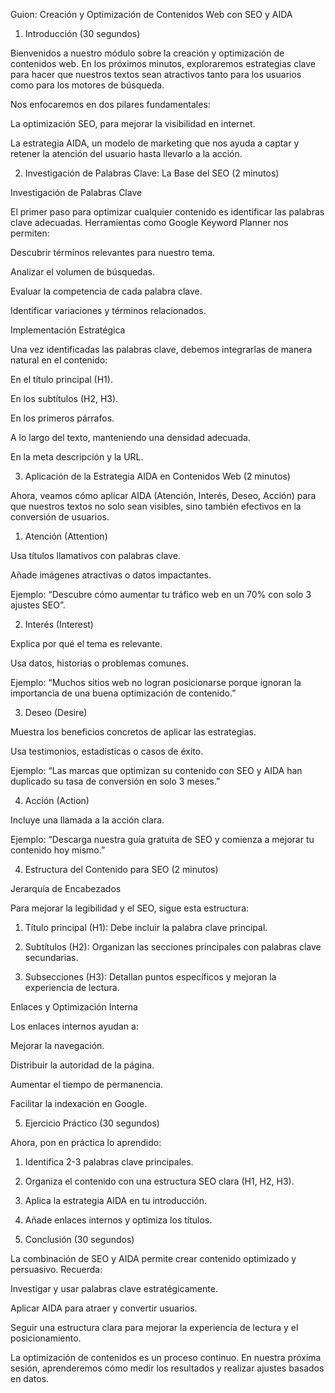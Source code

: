 Guion: Creación y Optimización de Contenidos Web con SEO y AIDA

1. Introducción (30 segundos)

Bienvenidos a nuestro módulo sobre la creación y optimización de contenidos web. En los próximos minutos, exploraremos estrategias clave para hacer que nuestros textos sean atractivos tanto para los usuarios como para los motores de búsqueda.

Nos enfocaremos en dos pilares fundamentales:

La optimización SEO, para mejorar la visibilidad en internet.

La estrategia AIDA, un modelo de marketing que nos ayuda a captar y retener la atención del usuario hasta llevarlo a la acción.


2. Investigación de Palabras Clave: La Base del SEO (2 minutos)

Investigación de Palabras Clave

El primer paso para optimizar cualquier contenido es identificar las palabras clave adecuadas. Herramientas como Google Keyword Planner nos permiten:

Descubrir términos relevantes para nuestro tema.

Analizar el volumen de búsquedas.

Evaluar la competencia de cada palabra clave.

Identificar variaciones y términos relacionados.


Implementación Estratégica

Una vez identificadas las palabras clave, debemos integrarlas de manera natural en el contenido:

En el título principal (H1).

En los subtítulos (H2, H3).

En los primeros párrafos.

A lo largo del texto, manteniendo una densidad adecuada.

En la meta descripción y la URL.


3. Aplicación de la Estrategia AIDA en Contenidos Web (2 minutos)

Ahora, veamos cómo aplicar AIDA (Atención, Interés, Deseo, Acción) para que nuestros textos no solo sean visibles, sino también efectivos en la conversión de usuarios.

1. Atención (Attention)

Usa títulos llamativos con palabras clave.

Añade imágenes atractivas o datos impactantes.

Ejemplo: “Descubre cómo aumentar tu tráfico web en un 70% con solo 3 ajustes SEO”.



2. Interés (Interest)

Explica por qué el tema es relevante.

Usa datos, historias o problemas comunes.

Ejemplo: “Muchos sitios web no logran posicionarse porque ignoran la importancia de una buena optimización de contenido.”



3. Deseo (Desire)

Muestra los beneficios concretos de aplicar las estrategias.

Usa testimonios, estadísticas o casos de éxito.

Ejemplo: “Las marcas que optimizan su contenido con SEO y AIDA han duplicado su tasa de conversión en solo 3 meses.”



4. Acción (Action)

Incluye una llamada a la acción clara.

Ejemplo: “Descarga nuestra guía gratuita de SEO y comienza a mejorar tu contenido hoy mismo.”




4. Estructura del Contenido para SEO (2 minutos)

Jerarquía de Encabezados

Para mejorar la legibilidad y el SEO, sigue esta estructura:

1. Título principal (H1): Debe incluir la palabra clave principal.


2. Subtítulos (H2): Organizan las secciones principales con palabras clave secundarias.


3. Subsecciones (H3): Detallan puntos específicos y mejoran la experiencia de lectura.



Enlaces y Optimización Interna

Los enlaces internos ayudan a:

Mejorar la navegación.

Distribuir la autoridad de la página.

Aumentar el tiempo de permanencia.

Facilitar la indexación en Google.


5. Ejercicio Práctico (30 segundos)

Ahora, pon en práctica lo aprendido:

1. Identifica 2-3 palabras clave principales.


2. Organiza el contenido con una estructura SEO clara (H1, H2, H3).


3. Aplica la estrategia AIDA en tu introducción.


4. Añade enlaces internos y optimiza los títulos.



6. Conclusión (30 segundos)

La combinación de SEO y AIDA permite crear contenido optimizado y persuasivo. Recuerda:

Investigar y usar palabras clave estratégicamente.

Aplicar AIDA para atraer y convertir usuarios.

Seguir una estructura clara para mejorar la experiencia de lectura y el posicionamiento.


La optimización de contenidos es un proceso continuo. En nuestra próxima sesión, aprenderemos cómo medir los resultados y realizar ajustes basados en datos.
